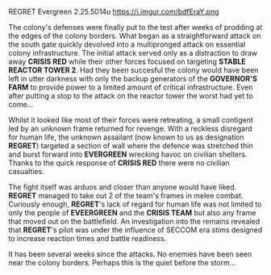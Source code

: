 REGRET
Evergreen 
2.25.5014u
https://i.imgur.com/bdfEraY.png

The colony's defenses were finally put to the test after weeks of prodding at the edges of the colony borders. What began as a straightforward attack on the south gate quickly devolved into a multipronged attack on essential colony infrastructure. The initial attack served only as a distraction to draw away **CRISIS RED** while their other forces focused on targeting **STABLE REACTOR TOWER 2**. Had they been succesful the colony would have been left in utter darkness with only the backup generators of the **GOVERNOR'S FARM** to provide power to a limited amount of critical infrastructure. Even after putting a stop to the attack on the reactor tower the worst had yet to come...

Whilst it looked like most of their forces were retreating, a small contigent led by an unknown frame returned for revenge. With a reckless disregard for human life, the unknown assailant (now known to us as designation **REGRET**) targeted a section of wall where the defence was stretched thin and burst forward into **EVERGREEN** wrecking havoc on civilian shelters. Thanks to the quick response of **CRISIS RED** there were no civilian casualties.

The fight itself was arduos and closer than anyone would have liked. **REGRET** managed to take out 2 of the team's frames in melee combat. Curiously enough, **REGRET**'s lack of regard for human life was not limited to only the people of **EVEERGREEN** and the **CRISIS TEAM** but also any frame that moved out on the battlefield. An investigation into the remains revealed that **REGRET**'s pilot was under the influence of SECCOM era stims designed to increase reaction times and battle readiness.

It has been several weeks since the attacks. No enemies have been seen near the colony borders. Perhaps this is the quiet before the storm...